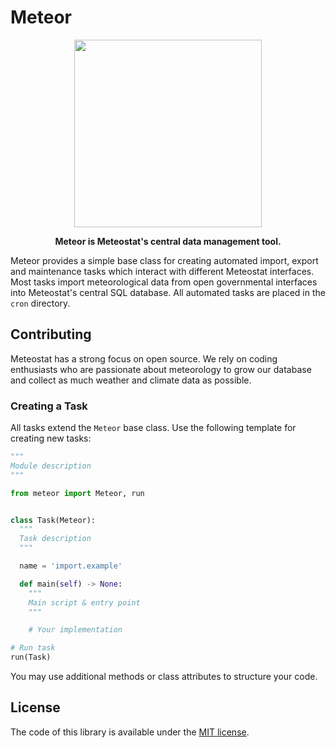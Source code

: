# Meteor

<p align="center">
  <img src="https://media.meteostat.net/meteor-logo.svg" width="300">
</p>

<p align="center">
  <strong>Meteor is Meteostat's central data management tool.</strong>
</p>

Meteor provides a simple base class for creating automated import, export and maintenance tasks which interact with different Meteostat interfaces. Most tasks import meteorological data from open governmental interfaces into Meteostat's central SQL database. All automated tasks are placed in the `cron` directory.

## Contributing

Meteostat has a strong focus on open source. We rely on coding enthusiasts who are passionate about meteorology to grow our database and collect as much weather and climate data as possible.

### Creating a Task

All tasks extend the `Meteor` base class. Use the following template for creating new tasks:

```py
"""
Module description
"""

from meteor import Meteor, run


class Task(Meteor):
  """
  Task description
  """

  name = 'import.example'

  def main(self) -> None:
    """
    Main script & entry point
    """

    # Your implementation

# Run task
run(Task)
```

You may use additional methods or class attributes to structure your code.

## License

The code of this library is available under the [MIT license](https://opensource.org/licenses/MIT).

